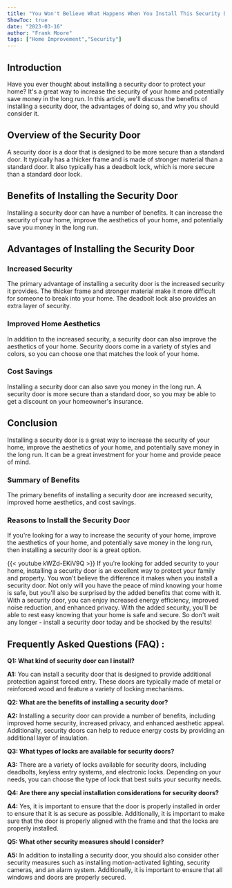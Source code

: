 ```yaml
---
title: "You Won't Believe What Happens When You Install This Security Door - You'll Be Shocked!"
ShowToc: true 
date: "2023-03-16"
author: "Frank Moore" 
tags: ["Home Improvement","Security"]
---
```

## Introduction 
Have you ever thought about installing a security door to protect your home? It's a great way to increase the security of your home and potentially save money in the long run. In this article, we'll discuss the benefits of installing a security door, the advantages of doing so, and why you should consider it. 

## Overview of the Security Door 
A security door is a door that is designed to be more secure than a standard door. It typically has a thicker frame and is made of stronger material than a standard door. It also typically has a deadbolt lock, which is more secure than a standard door lock. 

## Benefits of Installing the Security Door 
Installing a security door can have a number of benefits. It can increase the security of your home, improve the aesthetics of your home, and potentially save you money in the long run. 

## Advantages of Installing the Security Door 

### Increased Security 
The primary advantage of installing a security door is the increased security it provides. The thicker frame and stronger material make it more difficult for someone to break into your home. The deadbolt lock also provides an extra layer of security. 

### Improved Home Aesthetics 
In addition to the increased security, a security door can also improve the aesthetics of your home. Security doors come in a variety of styles and colors, so you can choose one that matches the look of your home. 

### Cost Savings 
Installing a security door can also save you money in the long run. A security door is more secure than a standard door, so you may be able to get a discount on your homeowner's insurance. 

## Conclusion 
Installing a security door is a great way to increase the security of your home, improve the aesthetics of your home, and potentially save money in the long run. It can be a great investment for your home and provide peace of mind. 

### Summary of Benefits 
The primary benefits of installing a security door are increased security, improved home aesthetics, and cost savings. 

### Reasons to Install the Security Door 
If you're looking for a way to increase the security of your home, improve the aesthetics of your home, and potentially save money in the long run, then installing a security door is a great option.

{{< youtube kWZd-EKiV9Q >}} 
If you're looking for added security to your home, installing a security door is an excellent way to protect your family and property. You won't believe the difference it makes when you install a security door. Not only will you have the peace of mind knowing your home is safe, but you'll also be surprised by the added benefits that come with it. With a security door, you can enjoy increased energy efficiency, improved noise reduction, and enhanced privacy. With the added security, you'll be able to rest easy knowing that your home is safe and secure. So don't wait any longer - install a security door today and be shocked by the results!

## Frequently Asked Questions (FAQ) :
**Q1: What kind of security door can I install?**

**A1:** You can install a security door that is designed to provide additional protection against forced entry. These doors are typically made of metal or reinforced wood and feature a variety of locking mechanisms. 

**Q2: What are the benefits of installing a security door?**

**A2:** Installing a security door can provide a number of benefits, including improved home security, increased privacy, and enhanced aesthetic appeal. Additionally, security doors can help to reduce energy costs by providing an additional layer of insulation. 

**Q3: What types of locks are available for security doors?**

**A3:** There are a variety of locks available for security doors, including deadbolts, keyless entry systems, and electronic locks. Depending on your needs, you can choose the type of lock that best suits your security needs. 

**Q4: Are there any special installation considerations for security doors?**

**A4:** Yes, it is important to ensure that the door is properly installed in order to ensure that it is as secure as possible. Additionally, it is important to make sure that the door is properly aligned with the frame and that the locks are properly installed. 

**Q5: What other security measures should I consider?**

**A5:** In addition to installing a security door, you should also consider other security measures such as installing motion-activated lighting, security cameras, and an alarm system. Additionally, it is important to ensure that all windows and doors are properly secured.





